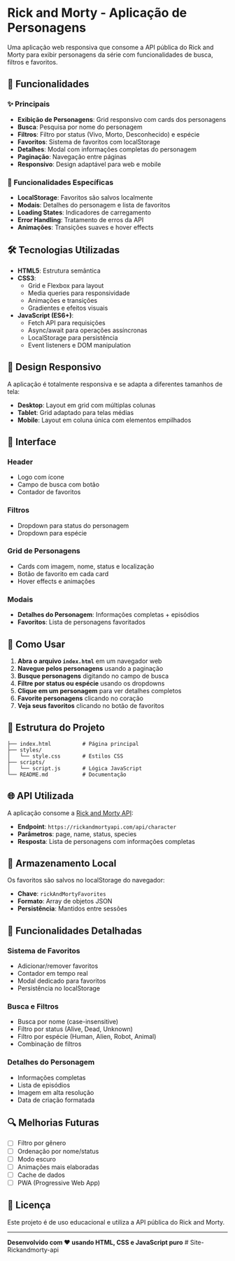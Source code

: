 # Rick and Morty - Aplicação de Personagens

Uma aplicação web responsiva que consome a API pública do Rick and Morty para exibir personagens da série com funcionalidades de busca, filtros e favoritos.

## 🚀 Funcionalidades

### ✨ Principais
- **Exibição de Personagens**: Grid responsivo com cards dos personagens
- **Busca**: Pesquisa por nome do personagem
- **Filtros**: Filtro por status (Vivo, Morto, Desconhecido) e espécie
- **Favoritos**: Sistema de favoritos com localStorage
- **Detalhes**: Modal com informações completas do personagem
- **Paginação**: Navegação entre páginas
- **Responsivo**: Design adaptável para web e mobile

### 🎯 Funcionalidades Específicas
- **LocalStorage**: Favoritos são salvos localmente
- **Modais**: Detalhes do personagem e lista de favoritos
- **Loading States**: Indicadores de carregamento
- **Error Handling**: Tratamento de erros da API
- **Animações**: Transições suaves e hover effects

## 🛠️ Tecnologias Utilizadas

- **HTML5**: Estrutura semântica
- **CSS3**: 
  - Grid e Flexbox para layout
  - Media queries para responsividade
  - Animações e transições
  - Gradientes e efeitos visuais
- **JavaScript (ES6+)**:
  - Fetch API para requisições
  - Async/await para operações assíncronas
  - LocalStorage para persistência
  - Event listeners e DOM manipulation

## 📱 Design Responsivo

A aplicação é totalmente responsiva e se adapta a diferentes tamanhos de tela:

- **Desktop**: Layout em grid com múltiplas colunas
- **Tablet**: Grid adaptado para telas médias
- **Mobile**: Layout em coluna única com elementos empilhados

## 🎨 Interface

### Header
- Logo com ícone
- Campo de busca com botão
- Contador de favoritos

### Filtros
- Dropdown para status do personagem
- Dropdown para espécie

### Grid de Personagens
- Cards com imagem, nome, status e localização
- Botão de favorito em cada card
- Hover effects e animações

### Modais
- **Detalhes do Personagem**: Informações completas + episódios
- **Favoritos**: Lista de personagens favoritados

## 🔧 Como Usar

1. **Abra o arquivo `index.html`** em um navegador web
2. **Navegue pelos personagens** usando a paginação
3. **Busque personagens** digitando no campo de busca
4. **Filtre por status ou espécie** usando os dropdowns
5. **Clique em um personagem** para ver detalhes completos
6. **Favorite personagens** clicando no coração
7. **Veja seus favoritos** clicando no botão de favoritos

## 📁 Estrutura do Projeto

```
├── index.html          # Página principal
├── styles/
│   └── style.css       # Estilos CSS
├── scripts/
│   └── script.js       # Lógica JavaScript
└── README.md           # Documentação
```

## 🌐 API Utilizada

A aplicação consome a [Rick and Morty API](https://rickandmortyapi.com/api):

- **Endpoint**: `https://rickandmortyapi.com/api/character`
- **Parâmetros**: page, name, status, species
- **Resposta**: Lista de personagens com informações completas

## 💾 Armazenamento Local

Os favoritos são salvos no localStorage do navegador:

- **Chave**: `rickAndMortyFavorites`
- **Formato**: Array de objetos JSON
- **Persistência**: Mantidos entre sessões

## 🎯 Funcionalidades Detalhadas

### Sistema de Favoritos
- Adicionar/remover favoritos
- Contador em tempo real
- Modal dedicado para favoritos
- Persistência no localStorage

### Busca e Filtros
- Busca por nome (case-insensitive)
- Filtro por status (Alive, Dead, Unknown)
- Filtro por espécie (Human, Alien, Robot, Animal)
- Combinação de filtros

### Detalhes do Personagem
- Informações completas
- Lista de episódios
- Imagem em alta resolução
- Data de criação formatada

## 🔍 Melhorias Futuras

- [ ] Filtro por gênero
- [ ] Ordenação por nome/status
- [ ] Modo escuro
- [ ] Animações mais elaboradas
- [ ] Cache de dados
- [ ] PWA (Progressive Web App)

## 📝 Licença

Este projeto é de uso educacional e utiliza a API pública do Rick and Morty.

---

**Desenvolvido com ❤️ usando HTML, CSS e JavaScript puro** #   S i t e - R i c k a n d m o r t y - a p i 
 
 
